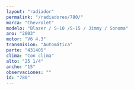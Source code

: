 ```yaml
---
layout: "radiador"
permalink: "/radiadores/780/"
marca: "Chevrolet"
modelo: "Blazer / S-10 /S-15 / Jimmy / Sonoma"
ano: "2003"
motor: "V6 4.3"
transmision: "Automática"
parte: "431405"
clima: "Con clima"
alto: "25 1/4"
ancho: "15"
observaciones: ""
id: "780"
---
```


